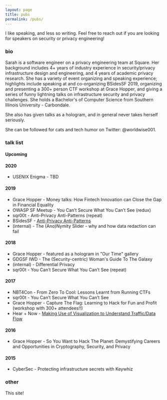 ```yaml
---
layout: page
title: pubs
permalink: /pubs/
---
```


I like speaking, and less so writing. Feel free to reach out if you are looking for speakers on security or privacy engineering!

### bio

Sarah is a software engineer on a privacy engineering team at Square. Her background includes 4+ years of industry experience in security/privacy infrastructure design and engineering, and 4 years of academic privacy research. She has a variety of event organizing and speaking experience; highlights include speaking at and co-organizing BSidesSF 2019, organizing and presenting a 300+ person CTF workshop at Grace Hopper, and giving a series of funny lightning talks on infrastructure security and privacy challenges. She holds a Bachelor's of Computer Science from Southern Illinois University - Carbondale.

She also has given talks as a hologram, and in general never takes herself seriously.

She can be followed for cats and tech humor on Twitter: @worldwise001.

### talk list

#### Upcoming

#### 2020

* USENIX Enigma - TBD

#### 2019

* Grace Hopper - Money talks: How Fintech Innovation can Close the Gap in Financial Equality
* OWASP SF Meetup - You Can’t Secure What You Can’t See (redux)
* sqr00t - Anti-Privacy Anti-Patterns (repeat)
* BSidesSF - [Anti-Privacy Anti-Patterns](https://www.youtube.com/watch?v=JVcT58mBUPk)
* (internal) - The (Ano)Nymity Slider - why and how data redaction can fail

#### 2018

* Grace Hopper - featured as a hologram in "Our Time" gallery
* GDGSF IWD - The (Security-centric) Woman's Guide To The Galaxy
* (internal) - Differential Privacy
* sqr00t - You Can’t Secure What You Can’t See (repeat)

#### 2017

* NBT4Con - From Zero To Cool: Lessons Learnt from Running CTFs
* sqr00t - You Can’t Secure What You Can’t See
* Grace Hopper - Capture The Flag: Learning to Hack for Fun and Profit (workshop with 300+ attendees!!)
* Hear + Now - [Making Use of Visualization to Understand Traffic/Data Flow](https://youtu.be/hA1smSc0y1A)

#### 2016

* Grace Hopper - So You Want to Hack The Planet: Demystifying Careers and Opportunities in Cryptography, Security, and Privacy

#### 2015

* CyberSec - Protecting infrastructure secrets with Keywhiz

### other

This site!
